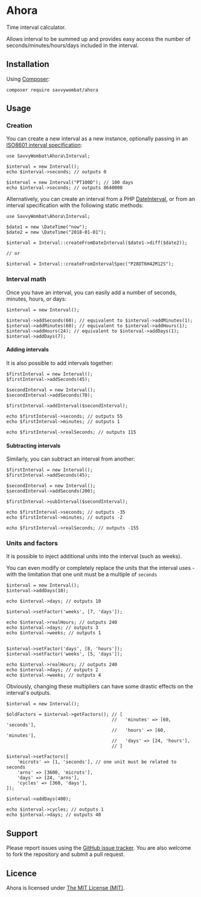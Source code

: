 # Ahora

Time interval calculator.

Allows interval to be summed up and provides easy access the number of seconds/minutes/hours/days included in the interval.

## Installation

Using [Composer](https://getcomposer.org/):

    composer require savvywombat/ahora

## Usage

### Creation

You can create a new interval as a new instance, optionally passing in an [ISO8601 interval specification](https://en.wikipedia.org/wiki/ISO_8601#Durations):

    use SavvyWombat\Ahora\Interval;
    
    $interval = new Interval();
    echo $interval->seconds; // outputs 0

    $interval = new Interval("PT100D"); // 100 days
    echo $interval->seconds; // outputs 8640000


Alternatively, you can create an interval from a PHP [DateInterval](http://php.net/manual/en/class.dateinterval.php),
or from an interval specification with the following static methods:
    
    use SavvyWombat\Ahora\Interval;
    
    $date1 = new \DateTime("now");
    $date2 = new \DateTime("2018-01-01");
    
    $interval = Interval::createFromDateInterval($date1->diff($date2));
    
    // or
    
    $interval = Interval::createFromIntervalSpec("P28DT6H42M12S");
    
### Interval math

Once you have an interval, you can easily add a number of seconds, minutes, hours, or days:

    $interval = new Interval();
    
    $interval->addSeconds(60); // equivalent to $interval->addMinutes(1);
    $interval->addMinutes(60); // equivalent to $interval->addHours(1);
    $interval->addHours(24); // equivalent to $interval->addDays(1);
    $interval->addDays(7);

#### Adding intervals

It is also possible to add intervals together:

    $firstInterval = new Interval();
    $firstInterval->addSeconds(45);
    
    $secondInterval = new Interval();
    $secondInterval->addSeconds(70);
    
    $firstInterval->addInterval($secondInterval);
    
    echo $firstInterval->seconds; // outputs 55
    echo $firstInterval->minutes; // outputs 1
    
    echo $firstInterval->realSeconds; // outputs 115

#### Subtracting intervals

Similarly, you can subtract an interval from another:

    $firstInterval = new Interval();
    $firstInterval->addSeconds(45);

    $secondInterval = new Interval();
    $secondInterval->addSeconds(200);
    
    $firstInterval->subInterval($secondInterval);
    
    echo $firstInterval->seconds; // outputs -35
    echo $firstInterval->minutes; // outputs -2
    
    echo $firstInterval->realSeconds; // outputs -155

### Units and factors

It is possible to inject additional units into the interval (such as weeks).

You can even modify or completely replace the units that the interval uses - 
with the limitation that one unit must be a multiple of `seconds`

    $interval = new Interval();
    $interval->addDays(10);
    
    echo $interval->days; // outputs 10
    
    $interval->setFactor('weeks', [7, 'days']);
    
    echo $interval->realHours; // outputs 240
    echo $interval->days; // outputs 3
    echo $interval->weeks; // outputs 1

    
    $interval->setFactor('days', [8, 'hours']);
    $interval->setFactor('weeks', [5, 'days']);
    
    echo $interval->realHours; // outputs 240
    echo $interval->days; // outputs 2
    echo $interval->weeks; // outputs 4

Obviously, changing these multipliers can have some drastic effects on the interval's outputs.

    $interval = new Interval();
    
    $oldFactors = $interval->getFactors(); // [ 
                                           //   'minutes' => [60, 'seconds'], 
                                           //   'hours' => [60, 'minutes'],
                                           //   'days' => [24, 'hours'],
                                           // ]

    $interval->setFactors([
        'microts' => [1, 'seconds'], // one unit must be related to seconds
        'arns' => [3600, 'microts'],
        'days' => [24, 'arns'],
        'cycles' => [360, 'days'],
    ]);

    $interval->addDays(400);
    
    echo $interval->cycles; // outputs 1
    echo $interval->days; // outputs 40
    
## Support

Please report issues using the [GitHub issue tracker](https://github.com/SavvyWombat/ahora/issues). You are also welcome to fork the repository and submit a pull request.

## Licence

Ahora is licensed under [The MIT License (MIT)](https://github.com/SavvyWombat/ahora/blob/master/LICENSE).

